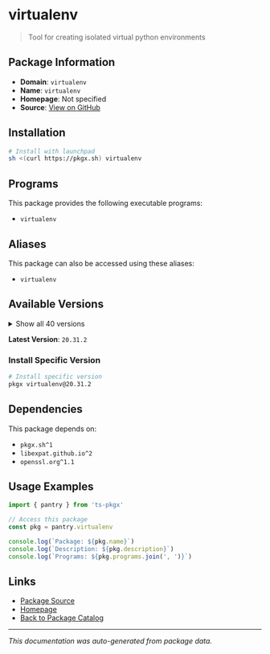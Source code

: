 # virtualenv

> Tool for creating isolated virtual python environments

## Package Information

- **Domain**: `virtualenv`
- **Name**: `virtualenv`
- **Homepage**: Not specified
- **Source**: [View on GitHub](https://github.com/pkgxdev/pantry/tree/main/projects/virtualenv.pypa.io/package.yml)

## Installation

```bash
# Install with launchpad
sh <(curl https://pkgx.sh) virtualenv
```

## Programs

This package provides the following executable programs:

- `virtualenv`

## Aliases

This package can also be accessed using these aliases:

- `virtualenv`

## Available Versions

<details>
<summary>Show all 40 versions</summary>

- `20.31.2`, `20.31.1`, `20.31.0`, `20.30.0`, `20.29.3`
- `20.29.2`, `20.29.1`, `20.29.0`, `20.28.1`, `20.28.0`
- `20.27.2`, `20.27.1`, `20.27.0`, `20.26.6`, `20.26.5`
- `20.26.4`, `20.26.3`, `20.26.2`, `20.26.1`, `20.26.0`
- `20.25.3`, `20.25.2`, `20.25.1`, `20.25.0`, `20.24.7`
- `20.24.6`, `20.24.5`, `20.24.4`, `20.24.3`, `20.24.2`
- `20.24.1`, `20.24.0`, `20.23.1`, `20.23.0`, `20.22.0`
- `20.21.1`, `20.21.0`, `20.20.0`, `20.19.0`, `20.18.0`

</details>

**Latest Version**: `20.31.2`

### Install Specific Version

```bash
# Install specific version
pkgx virtualenv@20.31.2
```

## Dependencies

This package depends on:

- `pkgx.sh^1`
- `libexpat.github.io^2`
- `openssl.org^1.1`

## Usage Examples

```typescript
import { pantry } from 'ts-pkgx'

// Access this package
const pkg = pantry.virtualenv

console.log(`Package: ${pkg.name}`)
console.log(`Description: ${pkg.description}`)
console.log(`Programs: ${pkg.programs.join(', ')}`)
```

## Links

- [Package Source](https://github.com/pkgxdev/pantry/tree/main/projects/virtualenv.pypa.io/package.yml)
- [Homepage](#)
- [Back to Package Catalog](../package-catalog.md)

---

*This documentation was auto-generated from package data.*
